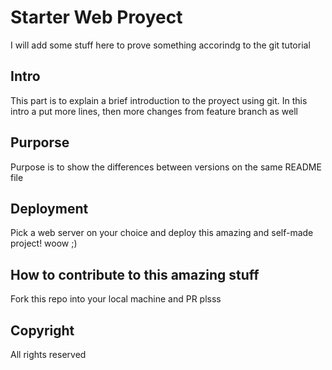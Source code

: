 # Starter Web Proyect

I will add some stuff here to prove something accorindg to the git tutorial

## Intro

This part is to explain a brief introduction to the proyect using git. In this intro a put more lines, then more changes from feature branch as well

## Purporse

Purpose is to show the differences between versions on the same README file

## Deployment

Pick a web server on your choice and deploy this amazing and self-made project! woow ;)

## How to contribute to this amazing stuff

Fork this repo into your local machine and PR plsss

## Copyright

All rights reserved